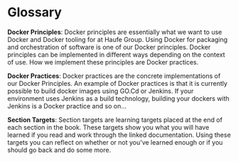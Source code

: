 # Glossary

**Docker Principles**: Docker principles are essentially what we want to use Docker and Docker tooling for at Haufe Group. Using Docker for packaging and orchestration of software is one of our Docker principles. Docker principles can be implemented in different ways depending on the context of use. How we implement these principles are Docker practices.

**Docker Practices**: Docker practices are the concrete implementations of our Docker Principles. An example of Docker practices is that it is currently possible to build docker images using GO.Cd or Jenkins. If your environment uses Jenkins as a build technology, building your dockers with Jenkins is a Docker practice and so on...

**Section Targets**: Section targets are learning targets placed at the end of each section in the book. These targets show you what you will have learned if you read and work through the linked documentation. Using these targets you can reflect on whether or not you've learned enough or if you should go back and do some more.


